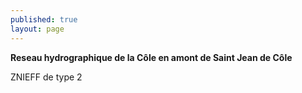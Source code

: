 ```yaml
---
published: true
layout: page
---
```

**Reseau hydrographique de la Côle en amont de Saint Jean de Côle**

ZNIEFF de type 2
